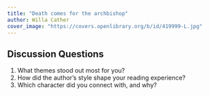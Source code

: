 ```yaml
---
title: "Death comes for the archbishop"
author: Willa Cather
cover_image: "https://covers.openlibrary.org/b/id/419999-L.jpg"
---
```




## Discussion Questions

1. What themes stood out most for you?
2. How did the author’s style shape your reading experience?
3. Which character did you connect with, and why?